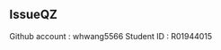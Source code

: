 IssueQZ
-------------------------------------------
Github account : whwang5566
Student ID     : R01944015
